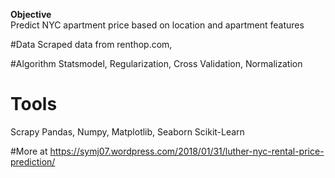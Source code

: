**Objective**\
Predict NYC apartment price based on location and apartment features

#Data
Scraped data from renthop.com,

#Algorithm
Statsmodel, Regularization, Cross Validation, Normalization

# Tools
Scrapy
Pandas, Numpy, Matplotlib, Seaborn
Scikit-Learn

#More at
https://symj07.wordpress.com/2018/01/31/luther-nyc-rental-price-prediction/



